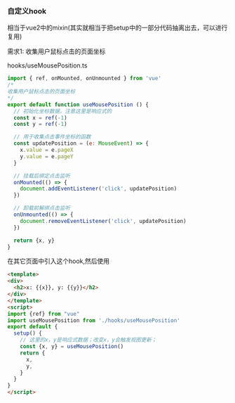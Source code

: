 

### 自定义hook
相当于vue2中的mixin(其实就相当于把setup中的一部分代码抽离出去，可以进行复用)

需求1: 收集用户鼠标点击的页面坐标

hooks/useMousePosition.ts
```js
import { ref, onMounted, onUnmounted } from 'vue'
/* 
收集用户鼠标点击的页面坐标
*/
export default function useMousePosition () {
  // 初始化坐标数据，注意这里是响应式的
  const x = ref(-1)
  const y = ref(-1)

  // 用于收集点击事件坐标的函数
  const updatePosition = (e: MouseEvent) => {
    x.value = e.pageX
    y.value = e.pageY
  }

  // 挂载后绑定点击监听
  onMounted(() => {
    document.addEventListener('click', updatePosition)
  })

  // 卸载前解绑点击监听
  onUnmounted(() => {
    document.removeEventListener('click', updatePosition)
  })

  return {x, y}
}
```
在其它页面中引入这个hook,然后使用
```html
<template>
<div>
  <h2>x: {{x}}, y: {{y}}</h2>
</div>
</template>
<script>
import {ref} from "vue"
import useMousePosition from './hooks/useMousePosition'
export default {
  setup() {
    // 这里的x，y是响应式数据；改变x，y会触发视图更新；
    const {x, y} = useMousePosition()
    return {
      x,
      y,
    }
  }
}
</script>
```